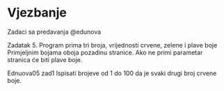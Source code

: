 # Vjezbanje
Zadaci sa predavanja @edunova

Zadatak 5. Program prima tri broja, vrijednosti crvene, zelene i plave boje
Primjeljnim bojama oboja pozadinu stranice. Ako ne primi parametar stranica će biti plave boje.

Ednuova05 zad1
  Ispisati brojeve od 1 do 100 da je svaki drugi broj crvene boje.
